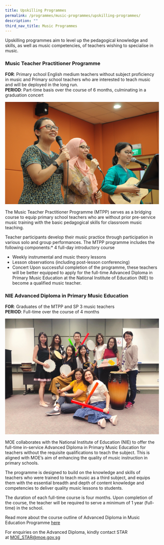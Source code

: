 ```yaml
---
title: Upskilling Programmes
permalink: /programmes/music-programmes/upskilling-programmes/
description: ""
third_nav_title: Music Programmes
---
```

Upskilling programmes aim to level up the pedagogical knowledge and skills, as well as music competencies, of teachers wishing to specialise in music.

### Music Teacher Practitioner Programme

**FOR**: Primary school English medium teachers without subject proficiency in music and Primary school teachers who are interested to teach music and will be deployed in the long run.  
**PERIOD**: Part-time basis over the course of 6 months, culminating in a graduation concert

![2.4.2 MTPP 2](/images/242mtpp2.jpg)

The Music Teacher Practitioner Programme (MTPP) serves as a bridging course to equip primary school teachers who are without prior pre-service music training with the basic pedagogical skills for classroom music teaching.  
  
Teacher participants develop their music practice through participation in various solo and group performances. The MTPP programme includes the following components:*   4 full-day introductory course
*   Weekly instrumental and music theory lessons
*   Lesson observations (including post-lesson conferencing)
*   Concert
Upon successful completion of the programme, these teachers will be better equipped to apply for the full-time Advanced Diploma in Primary Music Education at the National Institute of Education (NIE) to become a qualified music teacher.

### NIE Advanced Diploma in Primary Music Education

**FOR**: Graduates of the MTPP and SP 3 music teachers  
**PERIOD**: Full-time over the course of 4 months

![Upskilling Programmes (Advanced Dip in Primary Music Education)](/images/advancedipmusic.jpg)

MOE collaborates with the National Institute of Education (NIE) to offer the full-time in-service Advanced Diploma in Primary Music Education for teachers without the requisite qualifications to teach the subject. This is aligned with MOE’s aim of enhancing the quality of music instruction in primary schools.  
  
The programme is designed to build on the knowledge and skills of teachers who were trained to teach music as a third subject, and equips them with the essential breadth and depth of content knowledge and competencies to deliver quality music lessons to students.  
  
The duration of each full-time course is four months. Upon completion of the course, the teacher will be required to serve a minimum of 1 year (full-time) in the school.  
  
Read more about the course outline of Advanced Diploma in Music Education Programme [here](/files/music-adv-dip-outline.pdf)  
  
For enquiries on the Advanced Diploma, kindly contact STAR at [MOE\_STAR@moe.gov.sg](mailto:MOE_STAR@moe.gov.sg)